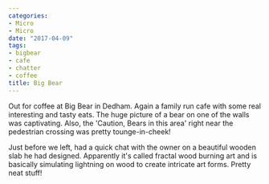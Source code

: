 ```yaml
---
categories:
- Micro
- Micro
date: "2017-04-09"
tags:
- bigbear
- cafe
- chatter
- coffee
title: Big Bear
---
```


Out for coffee at Big Bear in Dedham. Again a family run cafe with some real interesting and tasty eats. The huge picture of a bear on one of the walls was captivating. Also, the 'Caution, Bears in this area' right near the pedestrian crossing was pretty tounge-in-cheek!

Just before we left, had a quick chat with the owner on a beautiful wooden slab he had designed. Apparently it's called fractal wood burning art and is basically simulating lightning on wood to create intricate art forms. Pretty neat stuff!
